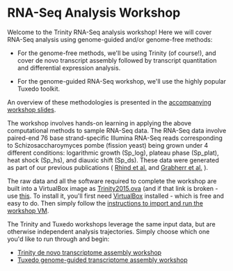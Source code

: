 # RNA-Seq Analysis Workshop

Welcome to the Trinity RNA-Seq analysis workshop! Here we will cover RNA-Seq analysis using genome-guided and/or genome-free methods:

* For the genome-free methods, we'll be using Trinity (of course!), and cover de novo transcript assembly followed by transcript quantitation and differential expression analysis.

* For the genome-guided RNA-Seq workshop, we'll use the highly popular Tuxedo toolkit.

An overview of these methodologies is presented in the [accompanying workshop slides](https://github.com/trinityrnaseq/RNASeq_Trinity_Tuxedo_Workshop/blob/master/docs/rnaseq_workshop_slides.pdf). 

The workshop involves hands-on learning in applying the above computational methods to sample RNA-Seq data.  The RNA-Seq data involve paired-end 76 base strand-specific Illumina RNA-Seq reads corresponding  to Schizosaccharoymyces pombe (fission yeast) being grown under 4 different conditions: logarithmic growth (Sp_log), plateau phase (Sp_plat), heat shock (Sp_hs), and diauxic shift (Sp_ds). These data were generated as part of our previous publications ( [Rhind et al.]( http://www.ncbi.nlm.nih.gov/pubmed/21511999) and [Grabherr et al.]( http://www.ncbi.nlm.nih.gov/pubmed/21572440) ).

The raw data and all the software required to complete the workshop are built into a VirtualBox image as [Trinity2015.ova](ftp://ftp.broadinstitute.org/pub/Trinity/RNASEQ_WORKSHOP/Trinity2015.ova) (and if that link is broken - use [this](ftp://ftp.broadinstitute.org/pub/users/bhaas/RNASEQ_WORKSHOP/).  To install it, you'll first need [VirtualBox](https://www.virtualbox.org/wiki/Downloads) installed - which is free and easy to do.  Then simply follow the [instructions to import and run the workshop VM](Import-and-run-workshop-VM).

The Trinity and Tuxedo workshops leverage the same input data, but are otherwise independent analysis trajectories.  Simply choose which one you'd like to run through and begin:

* [Trinity de novo transcriptome assembly workshop](Trinity-De-novo-Transcriptome-Assembly-Workshop)
* [Tuxedo genome-guided transcriptome assembly workshop](Tuxedo-Genome-Guided-Transcriptome-Assembly-Workshop)

